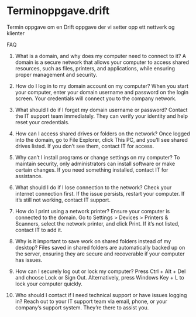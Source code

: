 # Terminoppgave.drift
Termin oppgave om en Drift oppgave der vi setter opp ett nettverk og klienter

FAQ
1.	What is a domain, and why does my computer need to connect to it?
A domain is a secure network that allows your computer to access shared resources, such as files, printers, and applications, while ensuring proper management and security.

2.	How do I log in to my domain account on my computer?
When you start your computer, enter your domain username and password on the login screen. Your credentials will connect you to the company network.

3.	What should I do if I forget my domain username or password?
Contact the IT support team immediately. They can verify your identity and help reset your credentials.

4.	How can I access shared drives or folders on the network?
Once logged into the domain, go to File Explorer, click This PC, and you’ll see shared drives listed. If you don’t see them, contact IT for access.

5.	Why can’t I install programs or change settings on my computer?
To maintain security, only administrators can install software or make certain changes. If you need something installed, contact IT for assistance.

6.	What should I do if I lose connection to the network?
Check your internet connection first. If the issue persists, restart your computer. If it’s still not working, contact IT support.

7.	How do I print using a network printer?
Ensure your computer is connected to the domain. Go to Settings > Devices > Printers & Scanners, select the network printer, and click Print. If it’s not listed, contact IT to add it.

8.	Why is it important to save work on shared folders instead of my desktop?
Files saved in shared folders are automatically backed up on the server, ensuring they are secure and recoverable if your computer has issues.

9.	How can I securely log out or lock my computer?
Press Ctrl + Alt + Del and choose Lock or Sign Out. Alternatively, press Windows Key + L to lock your computer quickly.

10.	Who should I contact if I need technical support or have issues logging in?
Reach out to your IT support team via email, phone, or your company’s support system. They’re there to assist you.
